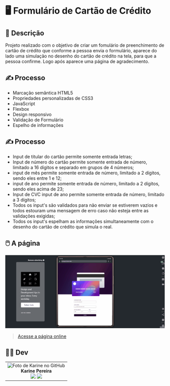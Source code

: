 # 🖥️ Formulário de Cartão de Crédito

## 📜 Descrição

Projeto realizado com o objetivo de criar um fomulário de preenchimento de cartão de crédito que conforme a pessoa envia o formulário, aparece do lado uma simulação no desenho do cartão de crédito na tela, para que a pessoa confirme. Logo após aparece uma página de agradecimento.

## ✍️ Processo

- Marcação semântica HTML5
- Propriedades personalizadas de CSS3
- JavaScript
- Flexbox
- Design responsivo
- Validação de Formulário
- Espelho de informações

## ✍️ Processo

- Input de titular do cartão permite somente entrada letras;
- Input de número do cartão permite somente entrada de número, limitado a 16 dígitos e separado em grupos de 4 números;
- input de mês permite somente entrada de número, limitado a 2 dígitos, sendo eles entre 1 e 12;
- input de ano permite somente entrada de número, limitado a 2 dígitos, sendo eles acima de 23;
- Input de CVC input de ano permite somente entrada de número, limitado a 3 dígitos;
- Todos os input's são validados para não enviar se estiverem vazios e todos estouram uma mensagem de erro caso não esteja entre as validações exigidas;
- Todos os input's espelham as informações simultaneamente com o desenho do cartão de crédito que simula o real.

## 🖱️ A página

<img src="src/img/gif.gif" alt="Gif exibindo uma demonstração do site">

> <a href="https://devkarine.github.io/formulario-cartao-credito/" target= "_blank">Acesse a página online</a>

## 👩‍💻 Dev

<table align="center">
  <tr>
    <td align="center">
      <div>
        <img src="https://avatars.githubusercontent.com/u/114251625?v=4" width="120px;" alt="Foto de Karine no GitHub"/><br>
          <b> Karine Pereira </b><br>
            <a href="https://www.linkedin.com/in/devkarine/" alt="Linkedin"><img src="https://img.shields.io/badge/LinkedIn-0077B5?style=for-the-badge&logo=linkedin&logoColor=white"/ height="20"></a>
            <a href="https://github.com/devkarine" alt="Linkedin"><img src="https://img.shields.io/badge/GitHub-100000?style=for-the-badge&logo=github&logoColor=white" height="20"></a>
      </div>
    </td>

  </tr>
</table>
